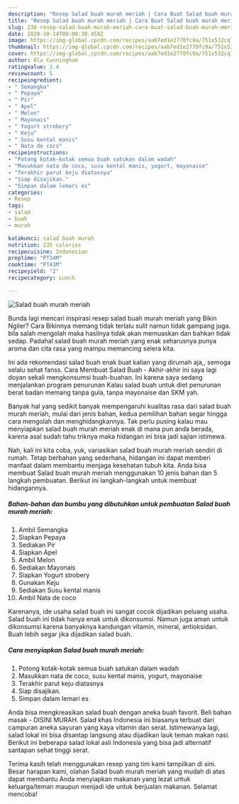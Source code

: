 ```yaml
---
description: "Resep Salad buah murah meriah | Cara Buat Salad buah murah meriah Yang Sedap"
title: "Resep Salad buah murah meriah | Cara Buat Salad buah murah meriah Yang Sedap"
slug: 238-resep-salad-buah-murah-meriah-cara-buat-salad-buah-murah-meriah-yang-sedap
date: 2020-10-14T00:00:38.458Z
image: https://img-global.cpcdn.com/recipes/aab7ed1e2770fc9a/751x532cq70/salad-buah-murah-meriah-foto-resep-utama.jpg
thumbnail: https://img-global.cpcdn.com/recipes/aab7ed1e2770fc9a/751x532cq70/salad-buah-murah-meriah-foto-resep-utama.jpg
cover: https://img-global.cpcdn.com/recipes/aab7ed1e2770fc9a/751x532cq70/salad-buah-murah-meriah-foto-resep-utama.jpg
author: Ola Cunningham
ratingvalue: 3.4
reviewcount: 5
recipeingredient:
- " Semangka"
- " Pepaya"
- " Pir"
- " Apel"
- " Melon"
- " Mayonais"
- " Yogurt strobery"
- " Keju"
- " Susu kental manis"
- " Nata de coco"
recipeinstructions:
- "Potong kotak-kotak semua buah satukan dalam wadah"
- "Masukkan nata de coco, susu kental manis, yogurt, mayonaise"
- "Terakhir parut keju diatasnya"
- "Siap disajikan."
- "Simpan dalam lemari es"
categories:
- Resep
tags:
- salad
- buah
- murah

katakunci: salad buah murah 
nutrition: 235 calories
recipecuisine: Indonesian
preptime: "PT34M"
cooktime: "PT43M"
recipeyield: "2"
recipecategory: Lunch

---
```



![Salad buah murah meriah](https://img-global.cpcdn.com/recipes/aab7ed1e2770fc9a/751x532cq70/salad-buah-murah-meriah-foto-resep-utama.jpg)

Bunda lagi mencari inspirasi resep salad buah murah meriah yang Bikin Ngiler? Cara Bikinnya memang tidak terlalu sulit namun tidak gampang juga. bila salah mengolah maka hasilnya tidak akan memuaskan dan bahkan tidak sedap. Padahal salad buah murah meriah yang enak seharusnya punya aroma dan cita rasa yang mampu memancing selera kita.

Ini ada rekomendasi salad buah enak buat kalian yang dirumah aja,, semoga selalu sehat fanss. Cara Membuat Salad Buah - Akhir-akhir ini saya lagi doyan sekali mengkonsumsi buah-buahan. Ini karena saya sedang menjalankan program penurunan Kalau salad buah untuk diet penurunan berat badan memang tanpa gula, tanpa mayonaise dan SKM yah.

Banyak hal yang sedikit banyak mempengaruhi kualitas rasa dari salad buah murah meriah, mulai dari jenis bahan, kedua pemilihan bahan segar hingga cara mengolah dan menghidangkannya. Tak perlu pusing kalau mau menyiapkan salad buah murah meriah enak di mana pun anda berada, karena asal sudah tahu triknya maka hidangan ini bisa jadi sajian istimewa.


Nah, kali ini kita coba, yuk, variasikan salad buah murah meriah sendiri di rumah. Tetap berbahan yang sederhana, hidangan ini dapat memberi manfaat dalam membantu menjaga kesehatan tubuh kita. Anda bisa membuat Salad buah murah meriah menggunakan 10 jenis bahan dan 5 langkah pembuatan. Berikut ini langkah-langkah untuk membuat hidangannya.

<!--inarticleads1-->

##### Bahan-bahan dan bumbu yang dibutuhkan untuk pembuatan Salad buah murah meriah:

1. Ambil  Semangka
1. Siapkan  Pepaya
1. Sediakan  Pir
1. Siapkan  Apel
1. Ambil  Melon
1. Sediakan  Mayonais
1. Siapkan  Yogurt strobery
1. Gunakan  Keju
1. Sediakan  Susu kental manis
1. Ambil  Nata de coco


Karenanya, ide usaha salad buah ini sangat cocok dijadikan peluang usaha. Salad buah ini tidak hanya enak untuk dikonsumsi. Namun juga aman untuk dikonsumsi karena banyaknya kandungan vitamin, mineral, antioksidan. Buah lebih segar jika dijadikan salad buah. 

<!--inarticleads2-->

##### Cara menyiapkan Salad buah murah meriah:

1. Potong kotak-kotak semua buah satukan dalam wadah
1. Masukkan nata de coco, susu kental manis, yogurt, mayonaise
1. Terakhir parut keju diatasnya
1. Siap disajikan.
1. Simpan dalam lemari es


Anda bisa mengkreasikan salad buah dengan aneka buah favorit. Beli bahan masak - DISINI MURAH. Salad khas Indonesia ini biasanya terbuat dari campuran aneka sayuran yang kaya vitamin dan serat. Istimewanya lagi, salad lokal ini bisa disantap langsung atau dijadikan lauk teman makan nasi. Berikut ini beberapa salad lokal asli Indonesia yang bisa jadi alternatif santapan sehat tinggi serat. 

Terima kasih telah menggunakan resep yang tim kami tampilkan di sini. Besar harapan kami, olahan Salad buah murah meriah yang mudah di atas dapat membantu Anda menyiapkan makanan yang lezat untuk keluarga/teman maupun menjadi ide untuk berjualan makanan. Selamat mencoba!
